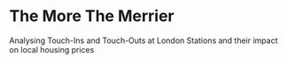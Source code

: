 # The More The Merrier
 Analysing Touch-Ins and Touch-Outs at London Stations and their impact on local housing prices
